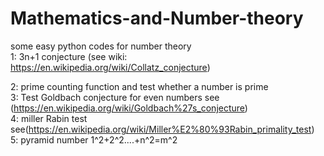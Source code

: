 # Mathematics-and-Number-theory
some easy python codes for number theory <br>
1: 3n+1 conjecture (see wiki: https://en.wikipedia.org/wiki/Collatz_conjecture) <br>

2: prime counting function and test whether a number is prime <br>
3: Test Goldbach conjecture for even numbers see (https://en.wikipedia.org/wiki/Goldbach%27s_conjecture)<br>
4: miller Rabin test see(https://en.wikipedia.org/wiki/Miller%E2%80%93Rabin_primality_test) <br>
5: pyramid number 1^2+2^2....+n^2=m^2
